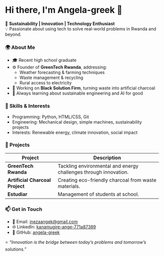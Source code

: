 # Hi there, I'm Angela-greek 👋

🌱 **Sustainability | Innovation | Technology Enthusiast**  
💡 Passionate about using tech to solve real-world problems in Rwanda and beyond.



### 🌍 About Me
- 🎓 Recent high school graduate  
- ⚙️ Founder of **GreenTech Rwanda**, addressing:
  - Weather forecasting & farming techniques  
  - Waste management & recycling  
  - Rural access to electricity  
- 💚 Working on **Black Solution Firm**, turning waste into artificial charcoal  
- 🧠 Always learning about sustainable engineering and AI for good



### 🔧 Skills & Interests
- Programming: Python, HTML/CSS, Git  
- Engineering: Mechanical design, simple machines, sustainability projects  
- Interests: Renewable energy, climate innovation, social impact



### 🚀 Projects
| Project | Description |
|----------|-------------|
| **GreenTech Rwanda** | Tackling environmental and energy challenges through innovation. |
| **Artificial Charcoal Project** | Creating eco-friendly charcoal from waste materials. |
| **Estudiar** | Management of students at school. |



### 📫 Get in Touch
- 💌 Email: [inezaangek@gmail.com](mailto:inezaangek@gmail.com)  
- 🌐 LinkedIn: [kanamugire-ange-771a87389](https://www.linkedin.com/in/kanamugire-ange-771a87389)  
- 🧭 GitHub: [angela-greek](https://github.com/angela-greek)



⭐ *“Innovation is the bridge between today’s problems and tomorrow’s solutions.”*
